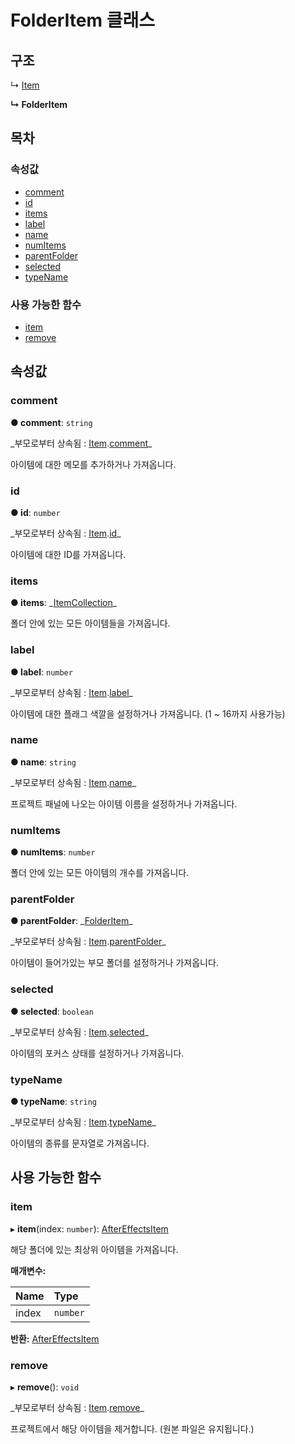 # FolderItem 클래스

## 구조

↳ [Item](item-class.md)

**↳ FolderItem**

## 목차

### 속성값

* [comment](folderitem-class.md#comment)
* [id](folderitem-class.md#id)
* [items](folderitem-class.md#items)
* [label](folderitem-class.md#label)
* [name](folderitem-class.md#name)
* [numItems](folderitem-class.md#numitems)
* [parentFolder](folderitem-class.md#parentfolder)
* [selected](folderitem-class.md#selected)
* [typeName](folderitem-class.md#typename)

### 사용 가능한 함수

* [item](folderitem-class.md#item)
* [remove](folderitem-class.md#remove)

## 속성값

### comment <a id="comment"></a>

**● comment**: `string`

\_부모로부터 상속됨 : [Item](item-class.md).[comment](item-class.md#comment)\_

아이템에 대한 메모를 추가하거나 가져옵니다.

### id <a id="id"></a>

**● id**: `number`

\_부모로부터 상속됨 : [Item](item-class.md).[id](item-class.md#id)\_

아이템에 대한 ID를 가져옵니다.

### items <a id="items"></a>

**● items**: \_[ItemCollection](../collection-api/itemcollection-class.md)\_

폴더 안에 있는 모든 아이템들을 가져옵니다.

### label <a id="label"></a>

**● label**: `number`

\_부모로부터 상속됨 : [Item](item-class.md).[label](item-class.md#label)\_

아이템에 대한 플래그 색깔을 설정하거나 가져옵니다. \(1 ~ 16까지 사용가능\)

### name <a id="name"></a>

**● name**: `string`

\_부모로부터 상속됨 : [Item](item-class.md).[name](item-class.md#name)\_

프로젝트 패널에 나오는 아이템 이름을 설정하거나 가져옵니다.

### numItems <a id="numitems"></a>

**● numItems**: `number`

폴더 안에 있는 모든 아이템의 개수를 가져옵니다.

### parentFolder <a id="parentfolder"></a>

**● parentFolder**: \_[FolderItem](folderitem-class.md)\_

\_부모로부터 상속됨 : [Item](item-class.md).[parentFolder](item-class.md#parentfolder)\_

아이템이 들어가있는 부모 폴더를 설정하거나 가져옵니다.

### selected <a id="selected"></a>

**● selected**: `boolean`

\_부모로부터 상속됨 : [Item](item-class.md).[selected](item-class.md#selected)\_

아이템의 포커스 상태를 설정하거나 가져옵니다.

### typeName <a id="typename"></a>

**● typeName**: `string`

\_부모로부터 상속됨 : [Item](item-class.md).[typeName](item-class.md#typename)\_

아이템의 종류를 문자열로 가져옵니다.

## 사용 가능한 함수

### item <a id="item"></a>

▸ **item**\(index: `number`\): [AfterEffectsItem](../after-effects-api/aftereffectsitem-class.md)

해당 폴더에 있는 최상위 아이템을 가져옵니다.

**매개변수:**

| Name | Type |
| :--- | :--- |
| index | `number` |

**반환:** [AfterEffectsItem](../after-effects-api/aftereffectsitem-class.md)

### remove <a id="remove"></a>

▸ **remove**\(\): `void`

\_부모로부터 상속됨 : [Item](item-class.md).[remove](item-class.md#remove)\_

프로젝트에서 해당 아이템을 제거합니다. \(원본 파일은 유지됩니다.\)

